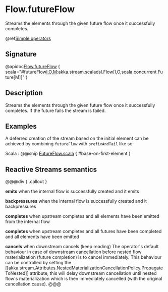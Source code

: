 # Flow.futureFlow

Streams the elements through the given future flow once it successfully completes.

@ref[Simple operators](../index.md#simple-operators)

## Signature

@apidoc[Flow.futureFlow](Flow$) { scala="#futureFlow[I,O,M](flow:scala.concurrent.Future[akka.stream.scaladsl.Flow[I,O,M]]):akka.stream.scaladsl.Flow[I,O,scala.concurrent.Future[M]]" }


## Description

Streams the elements through the given future flow once it successfully completes. 
If the future fails the stream is failed.

## Examples

A deferred creation of the stream based on the initial element can be achieved by combining `futureFlow`
with `prefixAndTail` like so:

Scala
:   @@snip [FutureFlow.scala](/gemini-docs/src/test/scala/docs/stream/operators/flow/FutureFlow.scala) { #base-on-first-element }



## Reactive Streams semantics

@@@div { .callout }

**emits** when the internal flow is successfully created and it emits

**backpressures** when the internal flow is successfully created and it backpressures

**completes** when upstream completes and all elements have been emitted from the internal flow

**completes** when upstream completes and all futures have been completed and all elements have been emitted

**cancels** when downstream cancels (keep reading)
    The operator's default behaviour in case of downstream cancellation before nested flow materialization (future completion) is to cancel immediately.
     This behaviour can be controlled by setting the [[akka.stream.Attributes.NestedMaterializationCancellationPolicy.PropagateToNested]] attribute,
    this will delay downstream cancellation until nested flow's materialization which is then immediately cancelled (with the original cancellation cause).
@@@

